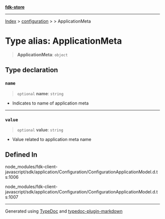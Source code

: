 [**fdk-store**](../../../README.md)
***

[Index](../../../API.md) > [configuration](../../README.md) > [<internal>](../README.md) > ApplicationMeta

# Type alias: ApplicationMeta

> **ApplicationMeta**: `object`

## Type declaration

### `name`

> `optional` **name**: `string`

- Indicates to name of application meta

***

### `value`

> `optional` **value**: `string`

- Value related to application meta name

## Defined In

node\_modules/fdk-client-javascript/sdk/application/Configuration/ConfigurationApplicationModel.d.ts:1006

node\_modules/fdk-client-javascript/sdk/application/Configuration/ConfigurationApplicationModel.d.ts:1007

***
Generated using [TypeDoc](https://typedoc.org/) and [typedoc-plugin-markdown](https://www.npmjs.com/package/typedoc-plugin-markdown)
